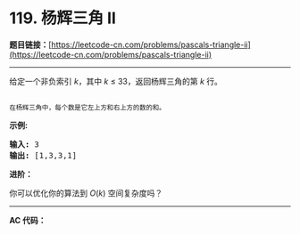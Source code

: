 # 119. 杨辉三角 II

**题目链接：**[https://leetcode-cn.com/problems/pascals-triangle-ii](https://leetcode-cn.com/problems/pascals-triangle-ii)

---

<div class="content__1Y2H">
 <div class="notranslate">
  <p>给定一个非负索引&nbsp;<em>k</em>，其中 <em>k</em>&nbsp;≤&nbsp;33，返回杨辉三角的第 <em>k </em>行。</p> 
  <p><img src="/wikipedia/commons/0/0d/PascalTriangleAnimated2.gif" alt=""></p> 
  <p><small>在杨辉三角中，每个数是它左上方和右上方的数的和。</small></p> 
  <p><strong>示例:</strong></p> 
  <pre class="language-text"><strong>输入:</strong> 3
<strong>输出:</strong> [1,3,3,1]
</pre> 
  <p><strong>进阶：</strong></p> 
  <p>你可以优化你的算法到 <em>O</em>(<em>k</em>) 空间复杂度吗？</p> 
 </div>
</div>

---

**AC 代码：**

```java

```